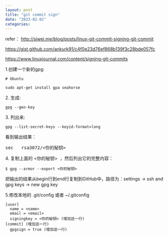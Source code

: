 ```yaml
---
layout: post
title: "git commit sign"
date: "2023-02-02"
categories: 
---
```

<p>refer： <a href="http://siwei.me/blog/posts/linux-git-commit-signing-git-commit">http://siwei.me/blog/posts/linux-git-commit-signing-git-commit</a></p>

<p><a href="https://gist.github.com/ankurk91/c4f0e23d76ef868b139f3c28bde057fc">https://gist.github.com/ankurk91/c4f0e23d76ef868b139f3c28bde057fc</a></p>

<p><a href="https://www.linuxjournal.com/content/signing-git-commits">https://www.linuxjournal.com/content/signing-git-commits</a></p>

<p>1.创建一个新的gpg:&nbsp;</p>

<pre>
<code># Ubuntu

sudo apt-get install gpa seahorse</code></pre>

<p>2. 生成:&nbsp;</p>

<pre>
<code>gpg --gen-key</code></pre>

<p>3. 列出来:</p>

<pre>
<code>gpg --list-secret-keys --keyid-format=long</code></pre>

<p>看到输出结果：</p>

<pre>
sec   rsa3072/&lt;你的秘钥&gt;</pre>

<p>4. 复制上面的 &lt;你的秘钥&gt;&nbsp; ，然后列出它的完整内容：</p>

<pre>
<code>$ gpg --armor --export &lt;你的秘钥&gt;</code></pre>

<p>把输出的结果从begin行到end行复制到GitHub中，路径为：settings -&gt; ssh and gpg keys -&gt; new gpg key</p>

<p>5.修改本地的 .git/config 或者 ~/.gitconfig</p>

<pre>
<code>[user]
  name = &lt;name&gt;
  email = &lt;email&gt;
  signingkey = &lt;你的秘钥&gt; (增加这一行)
[commit] (增加这一行)
  gpgsign = true (增加这一行)</code></pre>

<p>&nbsp;</p>

<p>&nbsp;</p>

<p>&nbsp;</p>

